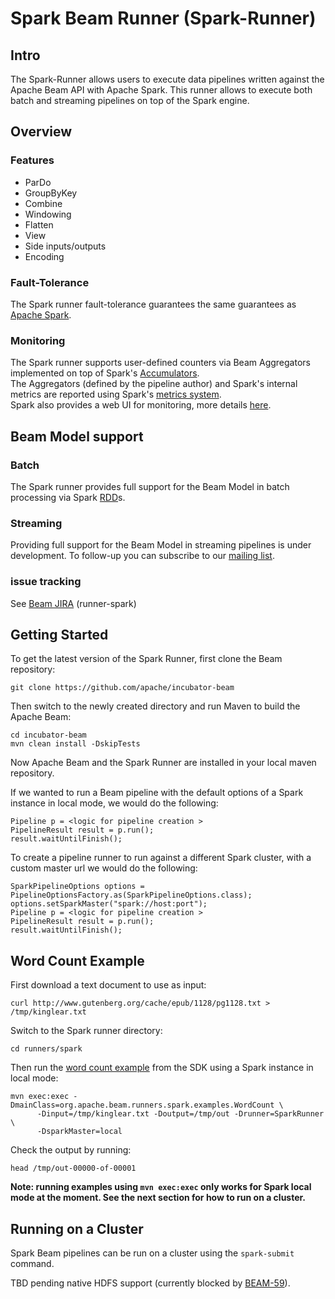 <!--
    Licensed to the Apache Software Foundation (ASF) under one
    or more contributor license agreements.  See the NOTICE file
    distributed with this work for additional information
    regarding copyright ownership.  The ASF licenses this file
    to you under the Apache License, Version 2.0 (the
    "License"); you may not use this file except in compliance
    with the License.  You may obtain a copy of the License at

      http://www.apache.org/licenses/LICENSE-2.0

    Unless required by applicable law or agreed to in writing,
    software distributed under the License is distributed on an
    "AS IS" BASIS, WITHOUT WARRANTIES OR CONDITIONS OF ANY
    KIND, either express or implied.  See the License for the
    specific language governing permissions and limitations
    under the License.
-->

Spark Beam Runner (Spark-Runner)
================================

## Intro

The Spark-Runner allows users to execute data pipelines written against the Apache Beam API
with Apache Spark. This runner allows to execute both batch and streaming pipelines on top of the Spark engine.

## Overview

### Features

- ParDo
- GroupByKey
- Combine
- Windowing
- Flatten
- View
- Side inputs/outputs
- Encoding

### Fault-Tolerance

The Spark runner fault-tolerance guarantees the same guarantees as [Apache Spark](http://spark.apache.org/).

### Monitoring

The Spark runner supports user-defined counters via Beam Aggregators implemented on top of Spark's [Accumulators](http://spark.apache.org/docs/1.6.3/programming-guide.html#accumulators).  
The Aggregators (defined by the pipeline author) and Spark's internal metrics are reported using Spark's [metrics system](http://spark.apache.org/docs/1.6.3/monitoring.html#metrics).  
Spark also provides a web UI for monitoring, more details [here](http://spark.apache.org/docs/1.6.3/monitoring.html).

## Beam Model support

### Batch

The Spark runner provides full support for the Beam Model in batch processing via Spark [RDD](http://spark.apache.org/docs/1.6.3/programming-guide.html#resilient-distributed-datasets-rdds)s.

### Streaming

Providing full support for the Beam Model in streaming pipelines is under development. To follow-up you can subscribe to our [mailing list](http://beam.incubator.apache.org/get-started/support/).

### issue tracking

See [Beam JIRA](https://issues.apache.org/jira/browse/BEAM) (runner-spark)


## Getting Started

To get the latest version of the Spark Runner, first clone the Beam repository:

    git clone https://github.com/apache/incubator-beam

    
Then switch to the newly created directory and run Maven to build the Apache Beam:

    cd incubator-beam
    mvn clean install -DskipTests

Now Apache Beam and the Spark Runner are installed in your local maven repository.

If we wanted to run a Beam pipeline with the default options of a Spark instance in local mode, 
we would do the following:

    Pipeline p = <logic for pipeline creation >
    PipelineResult result = p.run();
    result.waitUntilFinish();

To create a pipeline runner to run against a different Spark cluster, with a custom master url we
would do the following:

    SparkPipelineOptions options = PipelineOptionsFactory.as(SparkPipelineOptions.class);
    options.setSparkMaster("spark://host:port");
    Pipeline p = <logic for pipeline creation >
    PipelineResult result = p.run();
    result.waitUntilFinish();

## Word Count Example

First download a text document to use as input:

    curl http://www.gutenberg.org/cache/epub/1128/pg1128.txt > /tmp/kinglear.txt
    
Switch to the Spark runner directory:

    cd runners/spark
    
Then run the [word count example][wc] from the SDK using a Spark instance in local mode:

    mvn exec:exec -DmainClass=org.apache.beam.runners.spark.examples.WordCount \
          -Dinput=/tmp/kinglear.txt -Doutput=/tmp/out -Drunner=SparkRunner \
          -DsparkMaster=local

Check the output by running:

    head /tmp/out-00000-of-00001

__Note: running examples using `mvn exec:exec` only works for Spark local mode at the
moment. See the next section for how to run on a cluster.__

[wc]: https://github.com/apache/incubator-beam/blob/master/runners/spark/src/main/java/org/apache/beam/runners/spark/examples/WordCount.java
## Running on a Cluster

Spark Beam pipelines can be run on a cluster using the `spark-submit` command.

TBD pending native HDFS support (currently blocked by [BEAM-59](https://issues.apache.org/jira/browse/BEAM-59)).
